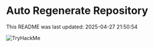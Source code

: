 # Auto Regenerate Repository

This README was last updated: 2025-04-27 21:50:54

 ![TryHackMe](https://tryhackme.com/badge/533634)